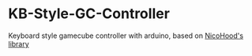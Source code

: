 # KB-Style-GC-Controller
Keyboard style gamecube controller with arduino, based on [NicoHood's library](https://github.com/NicoHood/Nintendo)

